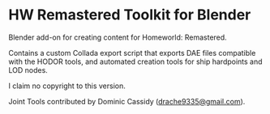 # HW Remastered Toolkit for Blender
Blender add-on for creating content for Homeworld: Remastered.

Contains a custom Collada export script that exports DAE files compatible with the HODOR tools, and automated creation tools for ship hardpoints and LOD nodes. 

I claim no copyright to this version.

Joint Tools contributed by Dominic Cassidy (drache9335@gmail.com).
